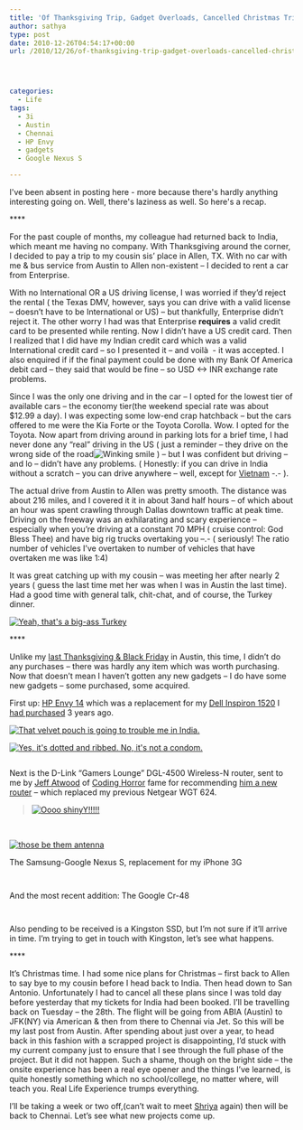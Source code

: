 ```yaml
---
title: 'Of Thanksgiving Trip, Gadget Overloads, Cancelled Christmas Trip & Back To India'
author: sathya
type: post
date: 2010-12-26T04:54:17+00:00
url: /2010/12/26/of-thanksgiving-trip-gadget-overloads-cancelled-christmas-trip-back-to-india/




categories:
  - Life
tags:
  - 3i
  - Austin
  - Chennai
  - HP Envy
  - gadgets
  - Google Nexus S

---
```

I've been absent in posting here - more because there's hardly anything interesting going on. Well, there's laziness as well. So here's a recap.

\****

For the past couple of months, my colleague had returned back to India, which meant me having no company. With Thanksgiving around the corner, I decided to pay a trip to my cousin sis’ place in Allen, TX. With no car with me & bus service from Austin to Allen non-existent – I decided to rent a car from Enterprise.

<!--more-->

With no International OR a US driving license, I was worried if they’d reject the rental ( the Texas DMV, however, says you can drive with a valid license – doesn’t have to be International or US) – but thankfully, Enterprise didn’t reject it. The other worry I had was that Enterprise **requires** a valid credit card to be presented while renting. Now I didn’t have a US credit card. Then I realized that I did have my Indian credit card which was a valid International credit card – so I presented it – and voilà  - it was accepted. I also enquired if if the final payment could be done with my Bank Of America debit card – they said that would be fine – so USD <-> INR exchange rate problems.

Since I was the only one driving and in the car – I opted for the lowest tier of available cars – the economy tier(the weekend special rate was about $12.99 a day). I was expecting some low-end crap hatchback – but the cars offered to me were the Kia Forte or the Toyota Corolla. Wow. I opted for the Toyota. Now apart from driving around in parking lots for a brief time, I had never done any “real” driving in the US ( just a reminder – they drive on the wrong side of the road<img class="wlEmoticon wlEmoticon-winkingsmile" style="border-style: none;" src="https://kurast.sathyabh.at/wp-content/uploads/2010/12/wlEmoticon-winkingsmile.png" alt="Winking smile" /> ) – but I was confident but driving – and lo – didn’t have any problems. ( Honestly: if you can drive in India without a scratch – you can drive anywhere – well, except for <a href="https://www.streetfire.net/video/top-gear-vietnam-special-part-1_208329.htm" target="_blank">Vietnam</a> -.- ).

The actual drive from Austin to Allen was pretty smooth. The distance was about 216 miles, and I covered it it in about 3and half hours – of which about an hour was spent crawling through Dallas downtown traffic at peak time. Driving on the freeway was an exhilarating and scary experience – especially when you’re driving at a constant 70 MPH ( cruise control: God Bless Thee) and have big rig trucks overtaking you –.- ( seriously! The ratio number of vehicles I’ve overtaken to number of vehicles that have overtaken me was like 1:4)

It was great catching up with my cousin – was meeting her after nearly 2 years ( guess the last time met her was when I was in Austin the last time). Had a good time with general talk, chit-chat, and of course, the Turkey dinner.

<a href="https://www.flickr.com/photos/sathyabhat/5239038821/in/set-72157625419516773/" target="_blank"><img style="display: block; float: none; margin-left: auto; margin-right: auto;" title="Yeah, that's a big-ass Turkey" src="https://farm6.static.flickr.com/5241/5239038821_06e945011f.jpg" alt="Yeah, that's a big-ass Turkey" /></a>

\****

Unlike my <a href="https://sathyabh.at/2008/12/04/my-black-friday-purchases/" target="_blank">last Thanksgiving & Black Friday</a> in Austin, this time, I didn’t do any purchases – there was hardly any item which was worth purchasing. Now that doesn’t mean I haven’t gotten any new gadgets – I do have some new gadgets – some purchased, some acquired.

First up: <a href="https://sathyabh.at/2010/10/28/hp-envy-14-review/" target="_blank">HP Envy 14</a> which was a replacement for my <a href="https://sathyasays.com/2007/12/02/dell-inspiron-1520-review/" target="_blank">Dell Inspiron 1520</a> I <a href="https://sathyasays.com/?s=laptop+chronicles" target="_blank">had purchased</a> 3 years ago.

<a href="https://www.flickr.com/photos/sathyabhat/5053079166/in/photostream/" target="_blank"><img style="display: block; float: none; margin-left: auto; margin-right: auto;" title="That velvet pouch is going to trouble me in India." src="https://farm5.static.flickr.com/4104/5053079166_11183d4241.jpg" alt="That velvet pouch is going to trouble me in India." /></a>

<a href="https://www.flickr.com/photos/sathyabhat/5053080990/in/photostream/" target="_blank"><img style="display: block; float: none; margin-left: auto; margin-right: auto;" title="Yes, it's dotted and ribbed. No, it's not a condom." src="https://farm5.static.flickr.com/4133/5053080990_aab40e58e1.jpg" alt="Yes, it's dotted and ribbed. No, it's not a condom." /></a>

<a href="https://www.flickr.com/photos/sathyabhat/5052463209/in/photostream/" target="_blank"><img style="display: block; float: none; margin-left: auto; margin-right: auto;" src="https://farm5.static.flickr.com/4111/5052463209_4382aee042.jpg" alt="" /></a>

Next is the D-Link “Gamers Lounge” DGL-4500 Wireless-N router, sent to me by <a href="https://stackoverflow.com/users/1?tab=accounts" target="_blank">Jeff Atwood</a> of <a href="https://codinghorror.com" target="_blank">Coding Horror</a> fame for recommending <a href="https://www.codinghorror.com/blog/2010/09/because-everyone-needs-a-router.html" target="_blank">him a new router</a> – which replaced my previous Netgear WGT 624.

> <a href="https://www.flickr.com/photos/sathyabhat/5031648434/in/set-72157605200758599/" target="_blank"><img style="display: block; float: none; margin-left: auto; margin-right: auto;" title="Oooo shinyY!!!!!" src="https://farm5.static.flickr.com/4131/5031648434_d5070ed2e5.jpg" alt="Oooo shinyY!!!!!" /></a>

&nbsp;

<a href="https://www.flickr.com/photos/sathyabhat/5031030293/in/set-72157605200758599/" target="_blank"><img style="display: block; float: none; margin-left: auto; margin-right: auto;" title="those be them antenna" src="https://farm5.static.flickr.com/4125/5031030293_ea3eec62d6.jpg" alt="those be them antenna" /></a>

The Samsung-Google Nexus S, replacement for my iPhone 3G

<a href="https://www.flickr.com/photos/sathyabhat/5272748394/in/set-72157605200758599/" target="_blank"><img style="display: block; float: none; margin-left: auto; margin-right: auto;" src="https://farm6.static.flickr.com/5084/5272748394_3d68de1c62.jpg" alt="" /></a>

<a href="https://www.flickr.com/photos/sathyabhat/5272144013/in/set-72157605200758599/" target="_blank"><img style="display: block; float: none; margin-left: auto; margin-right: auto;" src="https://farm6.static.flickr.com/5169/5272144013_dccf16718c.jpg" alt="" /></a>

And the most recent addition: The Google Cr-48

<a href="https://www.flickr.com/photos/sathyabhat/5281166195/in/photostream/" target="_blank"><img style="display: block; float: none; margin-left: auto; margin-right: auto;" src="https://farm6.static.flickr.com/5243/5281166195_1d3c2e7b3f.jpg" alt="" /></a>

<a href="https://www.flickr.com/photos/sathyabhat/5281767118/in/photostream/" target="_blank"><img style="display: block; float: none; margin-left: auto; margin-right: auto;" src="https://farm6.static.flickr.com/5042/5281767118_78d2dc0746.jpg" alt="" /></a>

Also pending to be received is a Kingston SSD, but I’m not sure if it’ll arrive in time. I’m trying to get in touch with Kingston, let’s see what happens.

\****

It’s Christmas time. I had some nice plans for Christmas – first back to Allen to say bye to my cousin before I head back to India. Then head down to San Antonio. Unfortunately I had to cancel all these plans since I was told day before yesterday that my tickets for India had been booked. I’ll be travelling back on Tuesday – the 28th. The flight will be going from ABIA (Austin) to JFK(NY) via American & then from there to Chennai via Jet. So this will be my last post from Austin. After spending about just over a year, to head back in this fashion with a scrapped project is disappointing, I’d stuck with my current company just to ensure that I see through the full phase of the project. But it did not happen. Such a shame, though on the bright side – the onsite experience has been a real eye opener and the things I’ve learned, is quite honestly something which no school/college, no matter where, will teach you. Real Life Experience trumps everything.

I’ll be taking a week or two off,(can’t wait to meet <a href="https://www.flickr.com/photos/sathyabhat/5031102861/in/photostream/" target="_blank">Shriya</a> again) then will be back to Chennai. Let’s see what new projects come up.

